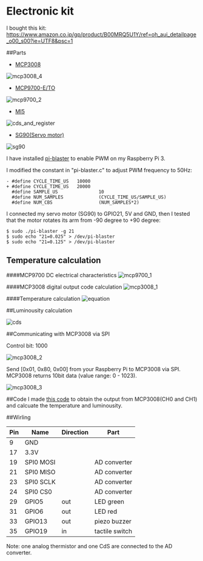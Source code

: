 # Electronic kit

I bought this kit: https://www.amazon.co.jp/gp/product/B00MRQ5U1Y/ref=oh_aui_detailpage_o00_s00?ie=UTF8&psc=1

##Parts

- [MCP3008](https://cdn-shop.adafruit.com/datasheets/MCP3008.pdf)

![mcp3008_4](./mcp3008_4.png)

- [MCP9700-E/TO](http://ww1.microchip.com/downloads/en/DeviceDoc/21942e.pdf)

![mcp9700_2](./mcp9700_2.png)

- [MI5](http://akizukidenshi.com/download/ds/macron/MI5_series_jp.pdf)

![cds_and_register](./cds_and_resister.png)

- [SG90(Servo motor)](http://akizukidenshi.com/download/ds/towerpro/SG90.pdf)

![sg90](./sg90.png)

I have installed [pi-blaster](https://github.com/sarfata/pi-blaster) to enable PWM on my Raspberry Pi 3.

I modified the constant in "pi-blaster.c" to adjust PWM frequency to 50Hz:
```
- #define CYCLE_TIME_US   10000
+ #define CYCLE_TIME_US   20000
  #define SAMPLE_US               10
  #define NUM_SAMPLES             (CYCLE_TIME_US/SAMPLE_US)
  #define NUM_CBS                 (NUM_SAMPLES*2)
```

I connected my servo motor (SG90) to GPIO21, 5V and GND, then I tested that the motor rotates its arm from -90 degree to +90 degree:
```
$ sudo ./pi-blaster -g 21
$ sudo echo "21=0.025" > /dev/pi-blaster
$ sudo echo "21=0.125" > /dev/pi-blaster
```

## Temperature calculation

####MCP9700 DC electrical characteristics
![mcp9700_1](./mcp9700_1.png)

####MCP3008 digital output code calculation
![mcp3008_1](./mcp3008_1.png)

####Temperature calculation
![equation](./equation.png)

##Luminousity calculation

![cds](./cds.png)

##Communicating with MCP3008 via SPI

Control bit: 1000

![mcp3008_2](./mcp3008_2.png)

Send [0x01, 0x80, 0x00] from your Raspberry Pi to MCP3008 via SPI. MCP3008 returns 10bit data (value range: 0 - 1023).

![mcp3008_3](./mcp3008_3.png)

##Code
I made [this code](../thing/adc.js) to obtain the output from MCP3008(CH0 and CH1) and calcuate the temperature and luminousity.

##Wirling

|Pin|Name     |Direction|Part            |
|---|---------|---------|----------------|
|9  |GND      |         |                |
|17 |3.3V     |         |                |
|19 |SPI0 MOSI|         | AD converter   |
|21 |SPI0 MISO|         | AD converter   |
|23 |SPI0 SCLK|         | AD converter   |
|24 |SPI0 CS0 |         | AD converter   |
|29 |GPIO5    | out     | LED green      |
|31 |GPIO6    | out     | LED red        |
|33 |GPIO13   | out     | piezo buzzer   |
|35 |GPIO19   | in      | tactile switch |

Note: one analog thermistor and one CdS are connected to the AD converter.
